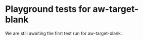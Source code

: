 # Playground tests for aw-target-blank
We are still awaiting the first test run for aw-target-blank.
